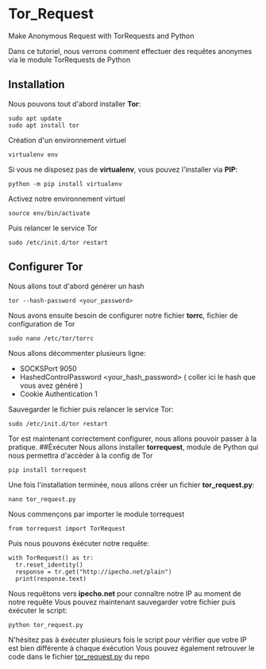 # Tor_Request
Make Anonymous Request with TorRequests and Python

Dans ce tutoriel, nous verrons comment effectuer des requêtes anonymes via le module TorRequests de Python

## Installation

Nous pouvons tout d'abord installer __Tor__:
```
sudo apt update
sudo apt install tor
```
Création d'un environnement virtuel
```
virtualenv env
```
Si vous ne disposez pas de __virtualenv__, vous pouvez l'installer via __PIP__:
```
python -m pip install virtualenv
```
Activez notre environnement virtuel
```
source env/bin/activate
```
Puis relancer le service Tor
```
sudo /etc/init.d/tor restart
```
## Configurer Tor
Nous allons tout d'abord générer un hash
```
tor --hash-password <your_password>
```
Nous avons ensuite besoin de configurer notre fichier __torrc__, fichier de configuration de Tor
```
sudo nano /etc/tor/torrc
```
Nous allons décommenter plusieurs ligne:
- SOCKSPort 9050
- HashedControlPassword <your_hash_password> ( coller ici le hash que vous avez généré )
- Cookie Authentication 1

Sauvegarder le fichier puis relancer le service Tor:
```
sudo /etc/init.d/tor restart
```
Tor est maintenant correctement configurer, nous allons pouvoir passer à la pratique.
##Èxécuter
Nous allons installer __torrequest__, module de Python qui nous permettra d'accèder à la config de Tor
```
pip install torrequest
```
Une fois l'installation terminée, nous allons créer un fichier __tor_request.py__:
```
nano tor_request.py
```
Nous commençons par importer le module torrequest
```
from torrequest import TorRequest
```
Puis nous pouvons éxécuter notre requête:
```
with TorRequest() as tr:
  tr.reset_identity()
  response = tr.get("http://ipecho.net/plain")
  print(response.text)
```
Nous requêtons vers __ipecho.net__ pour connaître notre IP au moment de notre requête
Vous pouvez maintenant sauvegarder votre fichier puis éxécuter le script:
```
python tor_request.py
```
N'hésitez pas à éxécuter plusieurs fois le script pour vérifier que votre IP est bien différente à chaque éxécution
Vous pouvez également retrouver le code dans le fichier [tor_request.py](https://github.com/fbouazza/Tor_Request/blob/main/tor_request.py) du repo
